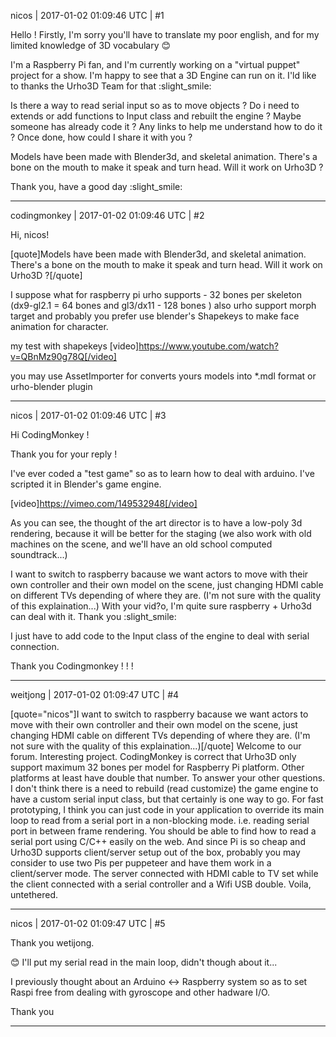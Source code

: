 nicos | 2017-01-02 01:09:46 UTC | #1

Hello !
Firstly, I'm sorry you'll have to translate my poor english, and for my limited knowledge of 3D vocabulary  :blush:

I'm a Raspberry Pi fan, and I'm currently working on a "virtual puppet" project for a show.
I'm happy to see that a 3D Engine can run on it. I'ld like to thanks the Urho3D Team for that :slight_smile:

Is there a way to read serial input so as to move objects ? 
Do i need to extends or add functions to Input class and rebuilt the engine ?
Maybe someone has already code it ?
Any links to help me understand how to do it ?
Once done, how could I share it with you ?

Models have been made with Blender3d, and skeletal animation. There's a bone on the mouth to make it speak and turn head.
Will it work on Urho3D ?

Thank you, have a good day :slight_smile:

-------------------------

codingmonkey | 2017-01-02 01:09:46 UTC | #2

Hi, nicos!

[quote]Models have been made with Blender3d, and skeletal animation. There's a bone on the mouth to make it speak and turn head.
Will it work on Urho3D ?[/quote]

I suppose what for raspberry pi urho supports - 32 bones per skeleton (dx9-gl2.1 = 64 bones and gl3/dx11 - 128 bones )
also urho support morph target and probably you prefer use blender's Shapekeys to make face animation for character.

my test with shapekeys
[video]https://www.youtube.com/watch?v=QBnMz90g78Q[/video]
 

you may use AssetImporter for converts yours models into *.mdl format or urho-blender plugin

-------------------------

nicos | 2017-01-02 01:09:46 UTC | #3

Hi CodingMonkey !

Thank you for your reply !

I've ever coded a "test game" so as to learn how to deal with arduino. I've scripted it in Blender's game engine.

[video]https://vimeo.com/149532948[/video]

As you can see, the thought of the art director is to have a low-poly 3d rendering, because it will be better for the staging (we also work with old machines on the scene, and we'll have an old school computed soundtrack...)

I want to switch to raspberry bacause we want actors to move with their own controller and their own model on the scene, just changing HDMI cable on different TVs depending of where they are. (I'm not sure with the quality of this explaination...)
With your vid?o, I'm quite sure raspberry + Urho3d can deal with it. Thank you :slight_smile:

I just have to add code to the Input class of the engine to deal with serial connection.

Thank you Codingmonkey ! ! !

-------------------------

weitjong | 2017-01-02 01:09:47 UTC | #4

[quote="nicos"]I want to switch to raspberry bacause we want actors to move with their own controller and their own model on the scene, just changing HDMI cable on different TVs depending of where they are. (I'm not sure with the quality of this explaination...)[/quote]
Welcome to our forum. Interesting project. CodingMonkey is correct that Urho3D only support maximum 32 bones per model for Raspberry Pi platform. Other platforms at least have double that number. To answer your other questions. I don't think there is a need to rebuild (read customize) the game engine to have a custom serial input class, but that certainly is one way to go. For fast prototyping, I think you can just code in your application to override its main loop to read from a serial port in a non-blocking mode. i.e. reading serial port in between frame rendering. You should be able to find how to read a serial port using C/C++ easily on the web. And since Pi is so cheap and Urho3D supports client/server setup out of the box, probably you may consider to use two Pis per puppeteer and have them work in a client/server mode. The server connected with HDMI cable to TV set while the client connected with a serial controller and a Wifi USB double. Voila, untethered.

-------------------------

nicos | 2017-01-02 01:09:47 UTC | #5

Thank you wetijong.

 :blush: I'll put my serial read in the main loop, didn't though about it...
 
I previously thought about an Arduino <-> Raspberry system so as to set Raspi free from dealing with gyroscope and other hadware I/O.

Thank you

-------------------------

